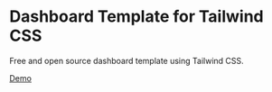 # Dashboard Template for Tailwind CSS

Free and open source dashboard template using Tailwind CSS.

[Demo](#)
